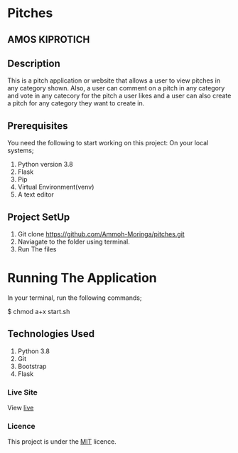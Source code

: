 # Pitches 

## AMOS KIPROTICH

## Description
This is a pitch application or website that allows a user to view pitches in any category shown. Also, a user can comment on a pitch in any category and vote in any catecory for the pitch a user likes and a user can also create a pitch for any category they want to create in.

## Prerequisites
You need the following to start working on this project: On your local systems;

1. Python version 3.8
2. Flask
3. Pip
4. Virtual Environment(venv)
5. A text editor 

## Project SetUp

1. Git clone  https://github.com/Ammoh-Moringa/pitches.git
2. Naviagate to the folder using terminal.
3. Run The files

# Running The Application
In your terminal, run the following commands;
 
 $ chmod a+x start.sh

## Technologies Used

1. Python 3.8
2. Git 
3. Bootstrap
4. Flask

### Live Site
View [live](https://pitches8.herokuapp.com/)
### Licence
This project is under the  [MIT](LICENSE) licence.